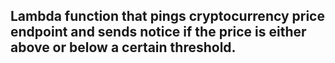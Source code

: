 ## Lambda function that pings cryptocurrency price endpoint and sends notice if the price is either above or below a certain threshold.
